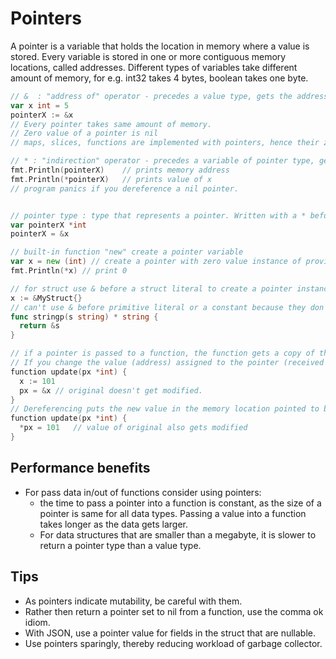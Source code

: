 # Pointers
A pointer is a variable that holds the location in memory where a value is stored.
Every variable is stored in one or more contiguous memory locations, called addresses.
Different types of variables take different amount of memory, for e.g. int32 takes 4 bytes, boolean takes one byte.

```go
// &  : "address of" operator - precedes a value type, gets the address of a variable.
var x int = 5
pointerX := &x
// Every pointer takes same amount of memory.
// Zero value of a pointer is nil
// maps, slices, functions are implemented with pointers, hence their zero value is nil.

// * : "indirection" operator - precedes a variable of pointer type, gets the pointed-to value. This is called "dereferencing".
fmt.Println(pointerX)    // prints memory address
fmt.Println(*pointerX)   // prints value of x
// program panics if you dereference a nil pointer.


// pointer type : type that represents a pointer. Written with a * before a type name.
var pointerX *int
pointerX = &x

// built-in function "new" create a pointer variable
var x = new (int) // create a pointer with zero value instance of provided type
fmt.Println(*x) // print 0

// for struct use & before a struct literal to create a pointer instance
x := &MyStruct{}
// can't use & before primitive literal or a constant because they don't have memory addresses. For primitives you could use a helper method to turn them to pointer:
func stringp(s string) * string {
  return &s
}

// if a pointer is passed to a function, the function gets a copy of the poiter. This still points to the original data, which means that the original data can be modified by the called function.
// If you change the value (address) assigned to the pointer (received as function parameter), you change the copy, not the original (as Go is pass by value). When you pass a nil pointer to a function, you cannot make the value non-nil. You can only reassign the value if there was a value already assigned to the pointer.
function update(px *int) {
  x := 101
  px = &x // original doesn't get modified.
}
// Dereferencing puts the new value in the memory location pointed to by both the original and copy:
function update(px *int) {
  *px = 101   // value of original also gets modified
}
```


## Performance benefits
- For pass data in/out of functions consider using pointers:
  - the time to pass a pointer into a function is constant, as the size of a pointer is same for all data types. Passing a value into a function takes longer as the data gets larger.
  - For data structures that are smaller than a megabyte, it is slower to return a pointer type than a value type.

## Tips
- As pointers indicate mutability, be careful with them.
- Rather then return a pointer set to nil from a function, use the comma ok idiom.
- With JSON, use a pointer value for fields in the struct that are nullable.
- Use pointers sparingly, thereby reducing workload of garbage collector.



